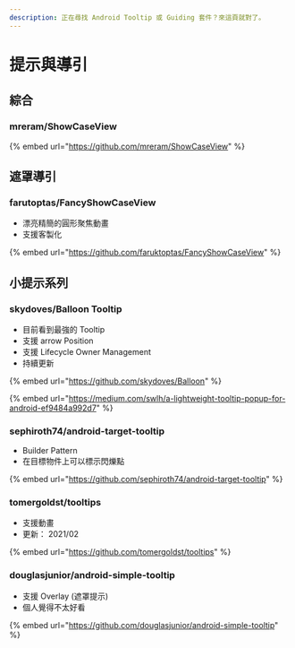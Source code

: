 ```yaml
---
description: 正在尋找 Android Tooltip 或 Guiding 套件？來這頁就對了。
---
```


# 提示與導引



## 綜合

### mreram/ShowCaseView

{% embed url="https://github.com/mreram/ShowCaseView" %}

## 遮罩導引

### farutoptas/FancyShowCaseView

* 漂亮精簡的圓形聚焦動畫
* 支援客製化

{% embed url="https://github.com/faruktoptas/FancyShowCaseView" %}





## 小提示系列

### skydoves/Balloon Tooltip

* 目前看到最強的 Tooltip
* 支援 arrow Position
* 支援 Lifecycle Owner Management
* 持續更新

{% embed url="https://github.com/skydoves/Balloon" %}

{% embed url="https://medium.com/swlh/a-lightweight-tooltip-popup-for-android-ef9484a992d7" %}



### sephiroth74/android-target-tooltip

* Builder Pattern
* 在目標物件上可以標示閃爍點

{% embed url="https://github.com/sephiroth74/android-target-tooltip" %}





### tomergoldst/tooltips

* 支援動畫
* 更新： 2021/02

{% embed url="https://github.com/tomergoldst/tooltips" %}





### douglasjunior/android-simple-tooltip

* 支援 Overlay (遮罩提示)
* 個人覺得不太好看

{% embed url="https://github.com/douglasjunior/android-simple-tooltip" %}



